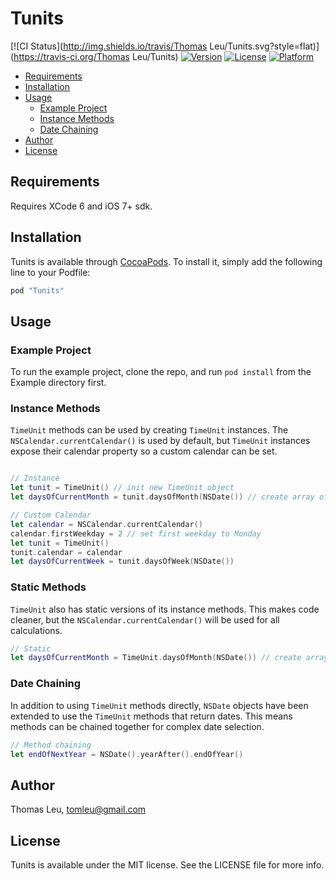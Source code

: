 # Tunits

[![CI Status](http://img.shields.io/travis/Thomas Leu/Tunits.svg?style=flat)](https://travis-ci.org/Thomas Leu/Tunits)
[![Version](https://img.shields.io/cocoapods/v/Tunits.svg?style=flat)](http://cocoapods.org/pods/Tunits)
[![License](https://img.shields.io/cocoapods/l/Tunits.svg?style=flat)](http://cocoapods.org/pods/Tunits)
[![Platform](https://img.shields.io/cocoapods/p/Tunits.svg?style=flat)](http://cocoapods.org/pods/Tunits)

* [Requirements](#requirements)
* [Installation](#installation)
* [Usage](#usage)
    * [Example Project](#example-project)
    * [Instance Methods](#instance-methods)
    * [Date Chaining](#date-chaining)
* [Author](#author)
* [License](#license)

## Requirements

Requires XCode 6 and iOS 7+ sdk.

## Installation

Tunits is available through [CocoaPods](http://cocoapods.org). To install
it, simply add the following line to your Podfile:

```ruby
pod "Tunits"
```

## Usage
### Example Project ###
To run the example project, clone the repo, and run `pod install` from the Example directory first.

### Instance Methods ###
`TimeUnit` methods can be used by creating `TimeUnit` instances.
The `NSCalendar.currentCalendar()` is used by default, but `TimeUnit`
instances expose their calendar property so a custom calendar can be
set.
```swift

// Instance
let tunit = TimeUnit() // init new TimeUnit object
let daysOfCurrentMonth = tunit.daysOfMonth(NSDate()) // create array of days

// Custom Calendar
let calendar = NSCalendar.currentCalendar()
calendar.firstWeekday = 2 // set first weekday to Monday
let tunit = TimeUnit()
tunit.calendar = calendar
let daysOfCurrentWeek = tunit.daysOfWeek(NSDate())
```

### Static Methods ###
`TimeUnit` also has static versions of its instance methods. This makes code
cleaner, but the `NSCalendar.currentCalendar()` will be used for all
calculations.

```swift
// Static
let daysOfCurrentMonth = TimeUnit.daysOfMonth(NSDate()) // create array of days
```

### Date Chaining ###
In addition to using `TimeUnit` methods directly, `NSDate` objects have
been extended to use the `TimeUnit` methods that return dates. This
means methods can be chained together for complex date selection.
```swift
// Method chaining
let endOfNextYear = NSDate().yearAfter().endOfYear()
```

## Author
Thomas Leu, tomleu@gmail.com

## License
Tunits is available under the MIT license. See the LICENSE file for more info.
